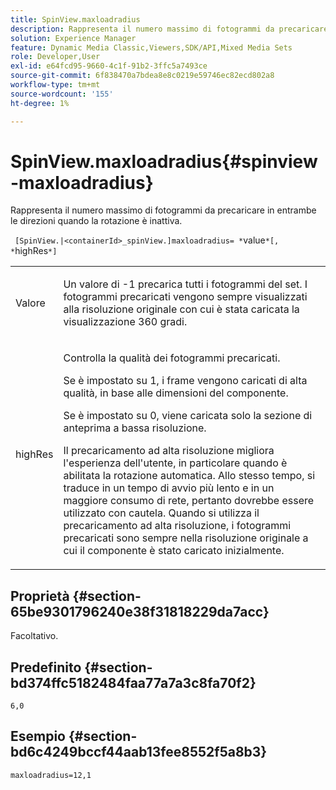 ```yaml
---
title: SpinView.maxloadradius
description: Rappresenta il numero massimo di fotogrammi da precaricare in entrambe le direzioni quando la rotazione è inattiva.
solution: Experience Manager
feature: Dynamic Media Classic,Viewers,SDK/API,Mixed Media Sets
role: Developer,User
exl-id: e64fcd95-9660-4c1f-91b2-3ffc5a7493ce
source-git-commit: 6f838470a7bdea8e8c0219e59746ec82ecd802a8
workflow-type: tm+mt
source-wordcount: '155'
ht-degree: 1%

---
```


# SpinView.maxloadradius{#spinview-maxloadradius}

Rappresenta il numero massimo di fotogrammi da precaricare in entrambe le direzioni quando la rotazione è inattiva.

` [SpinView.|<containerId>_spinView.]maxloadradius= *`value`*[, *`highRes`*]`

<table id="table_06BEA037FA82467CAA88D1CA62AE972E"> 
 <tbody> 
  <tr> 
   <td colname="col1"> <p> Valore <span class="codeph"><span class="varname"></span></span> </p> </td> 
   <td colname="col2"> <p> Un valore di <span class="codeph"> -1</span> precarica tutti i fotogrammi del set. I fotogrammi precaricati vengono sempre visualizzati alla risoluzione originale con cui è stata caricata la visualizzazione 360 gradi. </p> </td> 
  </tr> 
  <tr> 
   <td colname="col1"> <p><span class="codeph"><span class="varname"> highRes</span></span> </p> </td> 
   <td colname="col2"> <p> Controlla la qualità dei fotogrammi precaricati. </p> <p>Se è impostato su <span class="codeph"> 1</span>, i frame vengono caricati di alta qualità, in base alle dimensioni del componente. </p> <p>Se è impostato su <span class="codeph"> 0</span>, viene caricata solo la sezione di anteprima a bassa risoluzione.</p> <p>Il precaricamento ad alta risoluzione migliora l'esperienza dell'utente, in particolare quando è abilitata la rotazione automatica. Allo stesso tempo, si traduce in un tempo di avvio più lento e in un maggiore consumo di rete, pertanto dovrebbe essere utilizzato con cautela. Quando si utilizza il precaricamento ad alta risoluzione, i fotogrammi precaricati sono sempre nella risoluzione originale a cui il componente è stato caricato inizialmente. </p> </td> 
  </tr> 
 </tbody> 
</table>

## Proprietà {#section-65be9301796240e38f31818229da7acc}

Facoltativo.

## Predefinito {#section-bd374ffc5182484faa77a7a3c8fa70f2}

`6,0`

## Esempio {#section-bd6c4249bccf44aab13fee8552f5a8b3}

`maxloadradius=12,1`
